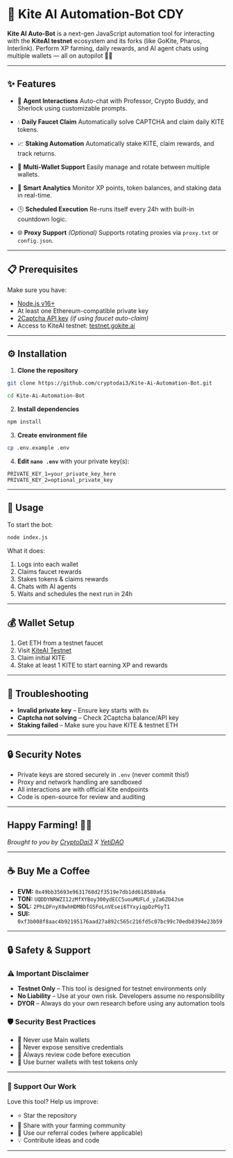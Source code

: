 # 🚀 Kite AI Automation-Bot CDY

**Kite AI Auto-Bot** is a next-gen JavaScript automation tool for interacting with the **KiteAI testnet** ecosystem and its forks (like GoKite, Pharos, Interlink). Perform XP farming, daily rewards, and AI agent chats using multiple wallets — all on autopilot 💼🤖

---

## ✨ Features

* 🧠 **Agent Interactions** 
  Auto-chat with Professor, Crypto Buddy, and Sherlock using customizable prompts.

* 💧 **Daily Faucet Claim**
  Automatically solve CAPTCHA and claim daily KITE tokens.

* 📈 **Staking Automation**
  Automatically stake KITE, claim rewards, and track returns.

* 👛 **Multi-Wallet Support**
  Easily manage and rotate between multiple wallets.

* 🧮 **Smart Analytics**
  Monitor XP points, token balances, and staking data in real-time.

* 🕒 **Scheduled Execution**
  Re-runs itself every 24h with built-in countdown logic.

* 🌐 **Proxy Support** *(Optional)*
  Supports rotating proxies via `proxy.txt` or `config.json`.

---

## 📋 Prerequisites

Make sure you have:

* [Node.js v16+](https://nodejs.org/)
* At least one Ethereum-compatible private key
* [2Captcha API key](https://2captcha.com/) *(if using faucet auto-claim)*
* Access to KiteAI testnet: [testnet.gokite.ai](https://testnet.gokite.ai/?referralCode=ODMG4EWE)

---

## ⚙️ Installation

1. **Clone the repository**

```bash
git clone https://github.com/cryptodai3/Kite-Ai-Automation-Bot.git
```
```bash
cd Kite-Ai-Automation-Bot
```

2. **Install dependencies**

```bash
npm install
```

3. **Create environment file**

```bash
cp .env.example .env
```

4. **Edit `nano .env`** with your private key(s):

```env
PRIVATE_KEY_1=your_private_key_here
PRIVATE_KEY_2=optional_private_key
```

---

## 🚀 Usage

To start the bot:

```bash
node index.js
```

What it does:

1. Logs into each wallet
2. Claims faucet rewards
3. Stakes tokens & claims rewards
4. Chats with AI agents
5. Waits and schedules the next run in 24h

---

## 💰 Wallet Setup

1. Get ETH from a testnet faucet
2. Visit [KiteAI Testnet](https://testnet.gokite.ai/?referralCode=ODMG4EWE)
3. Claim initial KITE
4. Stake at least 1 KITE to start earning XP and rewards

---

## 🧠 Troubleshooting

* **Invalid private key** – Ensure key starts with `0x`
* **Captcha not solving** – Check 2Captcha balance/API key
* **Staking failed** – Make sure you have KITE & testnet ETH

---

## 🔒 Security Notes

* Private keys are stored securely in `.env` (never commit this!)
* Proxy and network handling are sandboxed
* All interactions are with official Kite endpoints
* Code is open-source for review and auditing

---

## Happy Farming! 🚀🌾

*Brought to you by [CryptoDai3](https://t.me/cryptodai3) X [YetiDAO](https://t.me/YetiDAO)*

---

## ☕ Buy Me a Coffee

* **EVM:** `0x49bb35693e9631760d2f3519e7db1dd618580a6a`
* **TON:** `UQDDYNRWZI12zMfXYBoy300ydECC5uouMUFLd_yZa6ZO4Jsm`
* **SOL:** `2PhLDFnyX8whHDMBbfGSFoLnVEsei6TYxyiqpDzPGyT1`
* **SUI:** `0xf3b008f8aac4b92195176aad27a892c565c216fd5c07bc99c70edb8394e23b59`

---

## 🔒 Safety & Support

### ⚠️ Important Disclaimer

* **Testnet Only** – This tool is designed for testnet environments only
* **No Liability** – Use at your own risk. Developers assume no responsibility
* **DYOR** – Always do your own research before using any automation tools

### 🛡️ Security Best Practices

* 🔐 Never use Main wallets
* 🚫 Never expose sensitive credentials
* 📜 Always review code before execution
* 💸 Use burner wallets with test tokens only

---

### 🙌 Support Our Work

Love this tool? Help us improve:

* ⭐ Star the repository
* 🔗 Share with your farming community
* 💎 Use our referral codes (where applicable)
* 💡 Contribute ideas and code

---
